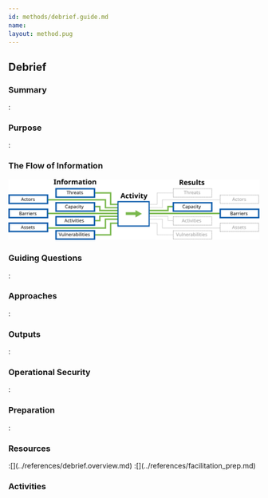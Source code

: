 ```yaml
---
id: methods/debrief.guide.md
name: 
layout: method.pug
---
```

## Debrief


### Summary
:[](../methods/debrief/summary.md)
### Purpose
:[](../methods/debrief/purpose.md)
### The Flow of Information
![Debrief Information Flow](images/info_flows/debrief.svg)

### Guiding Questions
:[](../methods/debrief/guiding_questions.md)
### Approaches
:[](../methods/debrief/approaches.md)
### Outputs
:[](../methods/debrief/output.md)
### Operational Security
:[](../methods/debrief/operational_security.md)
### Preparation
:[](../methods/debrief/preparation.md)



### Resources
<div class="greybox">
:[](../references/debrief.overview.md)
:[](../references/facilitation_prep.md)
</div>

### Activities
